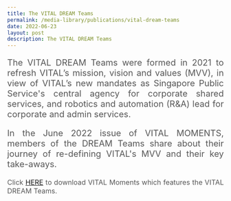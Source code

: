 ```yaml
---
title: The VITAL DREAM Teams
permalink: /media-library/publications/vital-dream-teams
date: 2022-06-23
layout: post
description: The VITAL DREAM Teams
---
```

<p style="font-size: 20px;color:#585858;text-align:justify;">
The VITAL DREAM Teams were formed in 2021 to refresh VITAL’s mission, vision and values (MVV), in view of VITAL’s new mandates as Singapore Public Service's central agency for corporate shared services, and robotics and automation (R&A) lead for corporate and admin services.
</p>
<p style="font-size: 20px;color:#585858;text-align:justify;">
In the June 2022 issue of VITAL MOMENTS, members of the DREAM Teams share about their journey of re-defining VITAL's MVV and their key take-aways.
</p>
<p style="font-size: 16px;color:#585858;text-align:justify;">
	Click <a href = "/files/Ministry of Finance Family National Day Awards - Efficiency Medal.pdf">HERE</a> to download VITAL Moments which features the VITAL DREAM Teams.
</p>